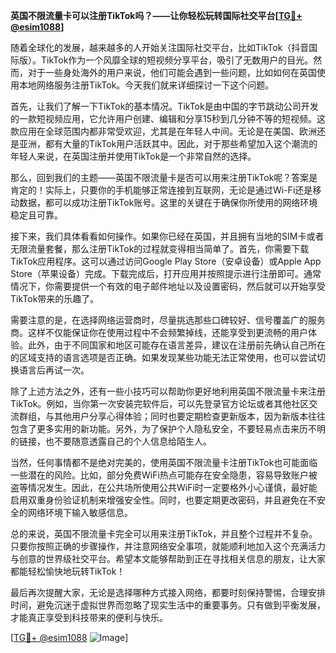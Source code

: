 **英国不限流量卡可以注册TikTok吗？——让你轻松玩转国际社交平台[[TG💪+ @esim1088](https://t.me/s/esim1088)]**

随着全球化的发展，越来越多的人开始关注国际社交平台，比如TikTok（抖音国际版）。TikTok作为一个风靡全球的短视频分享平台，吸引了无数用户的目光。然而，对于一些身处海外的用户来说，他们可能会遇到一些问题，比如如何在英国使用本地网络服务注册TikTok。今天我们就来详细探讨一下这个问题。

首先，让我们了解一下TikTok的基本情况。TikTok是由中国的字节跳动公司开发的一款短视频应用，它允许用户创建、编辑和分享15秒到几分钟不等的短视频。这款应用在全球范围内都非常受欢迎，尤其是在年轻人中间。无论是在美国、欧洲还是亚洲，都有大量的TikTok用户活跃其中。因此，对于那些希望加入这个潮流的年轻人来说，在英国注册并使用TikTok是一个非常自然的选择。

那么，回到我们的主题——英国不限流量卡是否可以用来注册TikTok呢？答案是肯定的！实际上，只要你的手机能够正常连接到互联网，无论是通过Wi-Fi还是移动数据，都可以成功注册TikTok账号。这里的关键在于确保你所使用的网络环境稳定且可靠。

接下来，我们具体看看如何操作。如果你已经在英国，并且拥有当地的SIM卡或者无限流量套餐，那么注册TikTok的过程就变得相当简单了。首先，你需要下载TikTok应用程序。这可以通过访问Google Play Store（安卓设备）或Apple App Store（苹果设备）完成。下载完成后，打开应用并按照提示进行注册即可。通常情况下，你需要提供一个有效的电子邮件地址以及设置密码，然后就可以开始享受TikTok带来的乐趣了。

需要注意的是，在选择网络运营商时，尽量挑选那些口碑较好、信号覆盖广的服务商。这样不仅能保证你在使用过程中不会频繁掉线，还能享受到更流畅的用户体验。此外，由于不同国家和地区可能存在语言差异，建议在注册前先确认自己所在的区域支持的语言选项是否正确。如果发现某些功能无法正常使用，也可以尝试切换语言后再试一次。

除了上述方法之外，还有一些小技巧可以帮助你更好地利用英国不限流量卡来注册TikTok。例如，当你第一次安装完软件后，可以先登录官方论坛或者其他社区交流群组，与其他用户分享心得体验；同时也要定期检查更新版本，因为新版本往往包含了更多实用的新功能。另外，为了保护个人隐私安全，不要轻易点击来历不明的链接，也不要随意透露自己的个人信息给陌生人。

当然，任何事情都不是绝对完美的，使用英国不限流量卡注册TikTok也可能面临一些潜在的风险。比如，部分免费WiFi热点可能存在安全隐患，容易导致账户被盗等情况发生。因此，在公共场所使用公共WiFi时一定要格外小心谨慎，最好能启用双重身份验证机制来增强安全性。同时，也要定期更改密码，并且避免在不安全的网络环境下输入敏感信息。

总的来说，英国不限流量卡完全可以用来注册TikTok，并且整个过程并不复杂。只要你按照正确的步骤操作，并注意网络安全事项，就能顺利地加入这个充满活力与创意的世界级社交平台。希望本文能够帮助到正在寻找相关信息的朋友，让大家都能轻松愉快地玩转TikTok！

最后再次提醒大家，无论是选择哪种方式接入网络，都要时刻保持警惕，合理安排时间，避免沉迷于虚拟世界而忽略了现实生活中的重要事务。只有做到平衡发展，才能真正享受到科技带来的便利与快乐。

[[TG💪+ @esim1088](https://t.me/s/esim1088) ![Image](https://i.postimg.cc/4NQfJmqS/Snipaste-2025-05-13-00-14-12.png)]